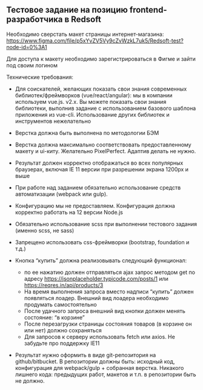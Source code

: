 
## Тестовое задание на позицию frontend-разработчика в Redsoft

Необходимо сверстать макет страницы интернет-магазина: https://www.figma.com/file/p5xYvZV5Vy9cZvWzkL7uk5/Redsoft-test?node-id=0%3A1

Для доступа к макету необходимо зарегистрироваться в Фигме и зайти под своим логином

Технические требования:
- Для соискателей, желающих показать свои знания современных библиотек/фреймворков (vue/react/angular): мы в компании используем vue.js. v2.x. Вы можете показать свои знания библиотеки, выполнив задание с использованием базового шаблона приложения из vue-cli. Использование других библиотек и инструментов нежелательно
- Верстка должна быть выполнена по методологии БЭМ
- Верстка должна максимально соответствовать предоставленному макету и ui-киту. Желательно PixelPerfect. Адаптив делать не нужно.
- Результат должен корректно отображаться во всех популярных браузерах, включая IE 11 версии при разрешении экрана 1200px и выше
- При работе над заданием обязательно использование средств автоматизации (webpack или gulp).
- Конфигурацию мы не предоставляем. Конфигурация должна корректно работать на 12 версии Node.js
- Обязательно использование scss при выполнении тестового задания (именно scss, не sass)
- Запрещено использовать css-фреймворки (bootstrap, foundation и т.д.)
- Кнопка “купить” должна реализовывать следующий функционал:
    - по ее нажатию должен отправляться ajax запрос методом get по адресу https://jsonplaceholder.typicode.com/posts/1 или https://reqres.in/api/products/3
    - На время выполнения запроса вместо надписи “купить” должен появляться лоадер. Внешний вид лоадера необходимо продумать самостоятельно
    - После удачного запроса внешний вид кнопки должен менять состояние: “в корзине”
    - После перезагрузки страницы состояния товаров (в корзине он или нет) должно сохраняться
    - Для запросов к серверу использовать fetch или axios. Не забудьте про поддержку IE11

- Результат нужно оформить в виде git-репозитория на github/bitbucket.
В репозитории должны быть: исходный код, конфигурация для webpack/gulp + собранная верстка.
Никакого лишнего кода: предыдущих работ, макетов и т.п. в репозитории быть не должно.
